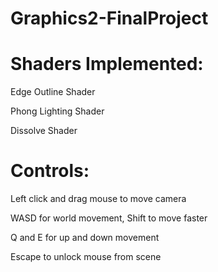 # Graphics2-FinalProject

# Shaders Implemented: 
Edge Outline Shader

Phong Lighting Shader

Dissolve Shader

# Controls:
Left click and drag mouse to move camera

WASD for world movement, Shift to move faster

Q and E for up and down movement

Escape to unlock mouse from scene
